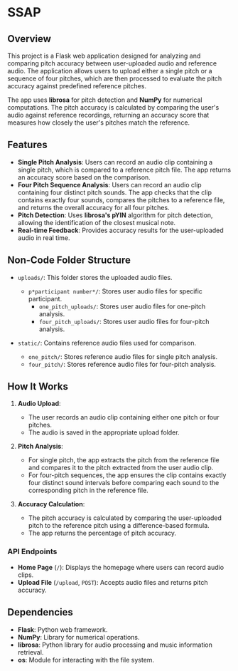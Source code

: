 # SSAP

## Overview

This project is a Flask web application designed for analyzing and comparing pitch accuracy between user-uploaded audio and reference audio. The application allows users to upload either a single pitch or a sequence of four pitches, which are then processed to evaluate the pitch accuracy against predefined reference pitches.

The app uses **librosa** for pitch detection and **NumPy** for numerical computations. The pitch accuracy is calculated by comparing the user's audio against reference recordings, returning an accuracy score that measures how closely the user's pitches match the reference.

## Features

- **Single Pitch Analysis**: Users can record an audio clip containing a single pitch, which is compared to a reference pitch file. The app returns an accuracy score based on the comparison.
- **Four Pitch Sequence Analysis**: Users can record an audio clip containing four distinct pitch sounds. The app checks that the clip contains exactly four sounds, compares the pitches to a reference file, and returns the overall accuracy for all four pitches.
- **Pitch Detection**: Uses **librosa's pYIN** algorithm for pitch detection, allowing the identification of the closest musical note.
- **Real-time Feedback**: Provides accuracy results for the user-uploaded audio in real time.

## Non-Code Folder Structure

- `uploads/`: This folder stores the uploaded audio files.
  - `p*participant number*/`: Stores user audio files for specific participant.
    - `one_pitch_uploads/`: Stores user audio files for one-pitch analysis.
    - `four_pitch_uploads/`: Stores user audio files for four-pitch analysis.
  
- `static/`: Contains reference audio files used for comparison.
  - `one_pitch/`: Stores reference audio files for single pitch analysis.
  - `four_pitch/`: Stores reference audio files for four-pitch analysis.

## How It Works

1. **Audio Upload**:
   - The user records an audio clip containing either one pitch or four pitches.
   - The audio is saved in the appropriate upload folder.

2. **Pitch Analysis**:
   - For single pitch, the app extracts the pitch from the reference file and compares it to the pitch extracted from the user audio clip.
   - For four-pitch sequences, the app ensures the clip contains exactly four distinct sound intervals before comparing each sound to the corresponding pitch in the reference file.

3. **Accuracy Calculation**:
   - The pitch accuracy is calculated by comparing the user-uploaded pitch to the reference pitch using a difference-based formula.
   - The app returns the percentage of pitch accuracy.

### API Endpoints

- **Home Page** (`/`): Displays the homepage where users can record audio clips.
- **Upload File** (`/upload`, `POST`): Accepts audio files and returns pitch accuracy.

## Dependencies

- **Flask**: Python web framework.
- **NumPy**: Library for numerical operations.
- **librosa**: Python library for audio processing and music information retrieval.
- **os**: Module for interacting with the file system.
